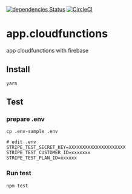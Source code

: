 [![dependencies Status](https://david-dm.org/orangesys/app.cloudfunctions/status.svg)](https://david-dm.org/orangesys/app.cloudfunctions)
[![CircleCI](https://circleci.com/gh/orangesys/app.cloudfunctions.svg?style=svg)](https://circleci.com/gh/orangesys/app.cloudfunctions)
# app.cloudfunctions

app cloudfunctions with firebase


## Install

```
yarn
```

## Test

### prepare .env

```
cp .env-sample .env
```

```
# edit .env
STRIPE_TEST_SECRET_KEY=XXXXXXXXXXXXXXXXXXXXX
STRIPE_TEST_CUSTOMER_ID=xxxxxxx
STRIPE_TEST_PLAN_ID=xxxxxx
```

### Run test

```
npm test
```
